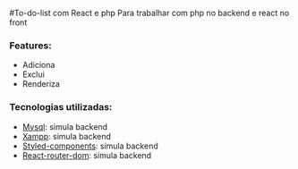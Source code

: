 #To-do-list com React e php
 Para trabalhar com php no backend e react no front

### Features:

* Adiciona 
* Exclui
* Renderiza 

### Tecnologias utilizadas:

* [Mysql](https://www.python.org/): simula backend
* [Xampp](https://www.python.org/): simula backend
* [Styled-components](https://www.python.org/): simula backend
* [React-router-dom](https://www.python.org/): simula backend

